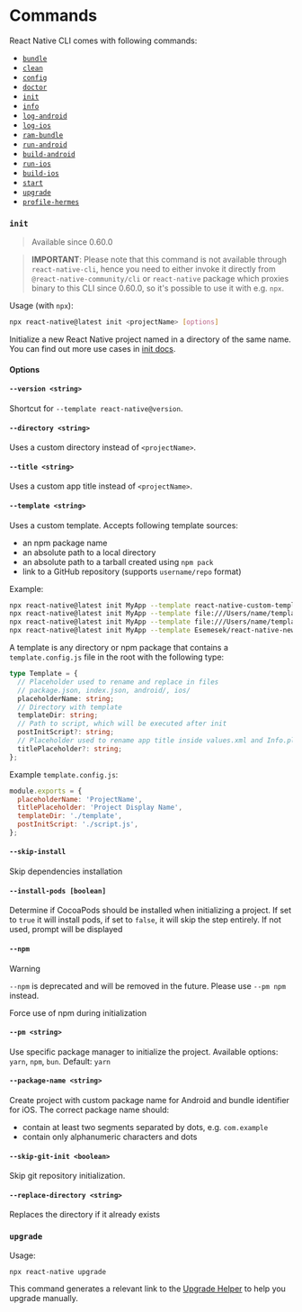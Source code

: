 # Commands

React Native CLI comes with following commands:

- [`bundle`](https://github.com/facebook/react-native/tree/main/packages/community-cli-plugin#bundle)
- [`clean`](/packages/cli-clean/README.md#clean)
- [`config`](/packages/cli-config/README.md#config)
- [`doctor`](/packages/cli-doctor/README.md#doctor)
- [`init`](#init)
- [`info`](/packages/cli-doctor/README.md#info)
- [`log-android`](/packages/cli-platform-android/README.md#log-android)
- [`log-ios`](/packages/cli-platform-ios/README.md#log-ios)
- [`ram-bundle`](https://github.com/facebook/react-native/tree/main/packages/community-cli-plugin#ram-bundle)
- [`run-android`](/packages/cli-platform-android/README.md#run-android)
- [`build-android`](/packages/cli-platform-android/README.md#build-android)
- [`run-ios`](/packages/cli-platform-ios/README.md#run-ios)
- [`build-ios`](/packages/cli-platform-ios/README.md#build-ios)
- [`start`](https://github.com/facebook/react-native/tree/main/packages/community-cli-plugin#start)
- [`upgrade`](#upgrade)
- [`profile-hermes`](/packages/cli-hermes/README.md#profile-hermes)

### `init`

> Available since 0.60.0

> **IMPORTANT**: Please note that this command is not available through `react-native-cli`, hence you need to either invoke it directly from `@react-native-community/cli` or `react-native` package which proxies binary to this CLI since 0.60.0, so it's possible to use it with e.g. `npx`.

Usage (with `npx`):

```sh
npx react-native@latest init <projectName> [options]
```

Initialize a new React Native project named <projectName> in a directory of the same name. You can find out more use cases in [init docs](./init.md).

#### Options

#### `--version <string>`

Shortcut for `--template react-native@version`.

#### `--directory <string>`

Uses a custom directory instead of `<projectName>`.

#### `--title <string>`

Uses a custom app title instead of `<projectName>`.

#### `--template <string>`

Uses a custom template. Accepts following template sources:

- an npm package name
- an absolute path to a local directory
- an absolute path to a tarball created using `npm pack`
- link to a GitHub repository (supports `username/repo` format)

Example:

```sh
npx react-native@latest init MyApp --template react-native-custom-template
npx react-native@latest init MyApp --template file:///Users/name/template-path
npx react-native@latest init MyApp --template file:///Users/name/template-name-1.0.0.tgz
npx react-native@latest init MyApp --template Esemesek/react-native-new-template
```

A template is any directory or npm package that contains a `template.config.js` file in the root with the following type:

```ts
type Template = {
  // Placeholder used to rename and replace in files
  // package.json, index.json, android/, ios/
  placeholderName: string;
  // Directory with template
  templateDir: string;
  // Path to script, which will be executed after init
  postInitScript?: string;
  // Placeholder used to rename app title inside values.xml and Info.plist
  titlePlaceholder?: string;
};
```

Example `template.config.js`:

```js
module.exports = {
  placeholderName: 'ProjectName',
  titlePlaceholder: 'Project Display Name',
  templateDir: './template',
  postInitScript: './script.js',
};
```

#### `--skip-install`

Skip dependencies installation

#### `--install-pods [boolean]`

Determine if CocoaPods should be installed when initializing a project. If set to `true` it will install pods, if set to `false`, it will skip the step entirely. If not used, prompt will be displayed

#### `--npm`

> [!WARNING]  
> `--npm` is deprecated and will be removed in the future. Please use `--pm npm` instead.

Force use of npm during initialization

#### `--pm <string>`

Use specific package manager to initialize the project. Available options: `yarn`, `npm`, `bun`. Default: `yarn`

#### `--package-name <string>`

Create project with custom package name for Android and bundle identifier for iOS. The correct package name should:

- contain at least two segments separated by dots, e.g. `com.example`
- contain only alphanumeric characters and dots

#### `--skip-git-init <boolean>`

Skip git repository initialization.

#### `--replace-directory <string>`

Replaces the directory if it already exists

### `upgrade`

Usage:

```sh
npx react-native upgrade
```

This command generates a relevant link to the [Upgrade Helper](https://react-native-community.github.io/upgrade-helper/) to help you upgrade manually.
